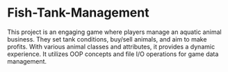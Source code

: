 # Fish-Tank-Management
This project is an engaging game where players manage an aquatic animal business. They set tank conditions, buy/sell animals, and aim to make profits. With various animal classes and attributes, it provides a dynamic experience. It utilizes OOP concepts and file I/O operations for game data management.
